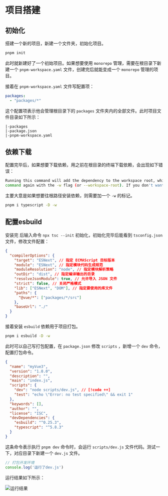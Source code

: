 # 项目搭建

## 初始化

搭建一个新的项目，新建一个文件夹，初始化项目。

```sh
pnpm init
```

此时就新建好了一个初始项目。如果想要使用 `monorepo` 管理，需要在根目录下新建一个 `pnpm-workspace.yaml` 文件，创建完后就能变成一个 `monorepo` 管理的项目。

接着在 `pnpm-workspace.yaml` 文件写配置项：

```yaml
packages:
  - "packages/*"
```

这个配置项表示他会管理根目录下的 `packages` 文件夹内的全部文件。此时项目文件目录如下所示：

```
|-packages
|-package.json
|-pnpm-workspace.yaml
```

## 依赖下载

配置完毕后，如果想要下载依赖，用之前在根目录的终端下载依赖，会出现如下错误：

```bash
Running this command will add the dependency to the workspace root, which might not be what you want - if you really meant it, make it explicit by running this 
command again with the -w flag (or --workspace-root). If you don't want to see this warning anymore, you may set the ignore-workspace-root-check setting to true.
```

主要大意是如果想要往根路径安装依赖，则需要加一个 `-w` 的标记。

```sh
pnpm i typescript -D -w
```

## 配置esbuild

安装完 <SpecialWords text="TypeScript" /> 后输入命令 `npx tsc --init` 初始化，初始化完毕后能看到 `tsconfig.json` 文件，修改文件配置：

```json
{
  "compilerOptions": {
    "target": "ESNext", // 指定 ECMAScript 目标版本
    "module": "ESNext", // 指定模块代码生成规范
    "moduleResolution": "node", // 指定模块解析策略
    "outDir": "dist", // 指定编译输出的目录
    "resolveJsonModule": true, // 允许导入 JSON 文件
    "strict": false, // 关闭严格模式
    "lib": ["ESNext", "DOM"], // 指定要使用的库文件
    "paths": {
      "@vue/*": ["packages/*/src"]
    },
    "baseUrl": "./"
  }
}
```

接着安装 `esbuild` 依赖用于项目打包。

```sh
pnpm i esbuild -D -w
```

此时可以自己写打包配置，在 `package.json` 修改 `scripts` ，新增一个 `dev` 命令，配置打包命令。

```json
{
  "name": "myVue3",
  "version": "1.0.0",
  "description": "",
  "main": "index.js",
  "scripts": {
    "dev": "node scripts/dev.js", // [!code ++]
    "test": "echo \"Error: no test specified\" && exit 1"
  },
  "keywords": [],
  "author": "",
  "license": "ISC",
  "devDependencies": {
    "esbuild": "^0.25.3",
    "typescript": "^5.8.3"
  }
}
```

这条命令表示执行 `pnpm dev` 命令时，会运行 `scripts/dev.js` 文件代码。测试一下，对应目录下新建一个 `dev.js` 文件。

```js
// 打包开发环境
console.log('运行了dev.js')
```

运行结果如下所示：

![运行结果](https://pic1.imgdb.cn/item/6810dbf658cb8da5c8d47093.png)